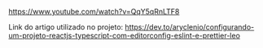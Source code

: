 https://www.youtube.com/watch?v=QqY5qRnLTF8


Link do artigo utilizado no projeto:
https://dev.to/aryclenio/configurando-um-projeto-reactjs-typescript-com-editorconfig-eslint-e-prettier-leo